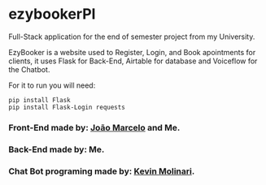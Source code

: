 # ezybookerPI
Full-Stack application for the end of semester project from my University.

EzyBooker is a website used to Register, Login, and Book apointments for clients, it uses Flask for Back-End, Airtable for database and Voiceflow for the Chatbot.

For it to run you will need:

```
pip install Flask
pip install Flask-Login requests
```


### Front-End made by: [João Marcelo](https://github.com/joaocampos03) and Me.
### Back-End made by: Me.
### Chat Bot programing made by: [Kevin Molinari](https://github.com/Kaymti).
